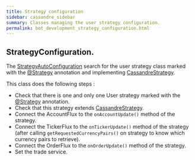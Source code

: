 ```yaml
---
title: Strategy configuration
sidebar: cassandre_sidebar
summary: Classes managing the user strategy configuration.
permalink: bot_development_strategy_configuration.html
---
```


## StrategyConfiguration.
The [StrategyAutoConfiguration](https://github.com/cassandre-tech/cassandre-trading-bot/blob/development/trading-bot-spring-boot-autoconfigure/src/main/java/tech/cassandre/trading/bot/configuration/StrategyAutoConfiguration.java) search for the user strategy class marked with the [@Strategy](https://github.com/cassandre-tech/cassandre-trading-bot/blob/development/trading-bot-spring-boot-autoconfigure/src/main/java/tech/cassandre/trading/bot/strategy/Strategy.java) annotation and implementing [CassandreStrategy](https://github.com/cassandre-tech/cassandre-trading-bot/blob/development/trading-bot-spring-boot-autoconfigure/src/main/java/tech/cassandre/trading/bot/strategy/CassandreStrategy.java).

This class does the following steps : 
  * Check that there is one and only one User strategy marked with the [@Strategy](https://github.com/cassandre-tech/cassandre-trading-bot/blob/development/trading-bot-spring-boot-autoconfigure/src/main/java/tech/cassandre/trading/bot/strategy/Strategy.java) annotation.
  * Check that this strategy extends [CassandreStrategy](https://github.com/cassandre-tech/cassandre-trading-bot/blob/development/trading-bot-spring-boot-autoconfigure/src/main/java/tech/cassandre/trading/bot/strategy/CassandreStrategy.java).
  * Connect the AccountFlux to the <code>onAccountUpdate()</code> method of the strategy.
  * Connect the TickerFlux to the <code>onTickerUpdate()</code> method of the strategy (after calling <code>getRequestedCurrencyPairs()</code> on strategy to know which currency pairs to retrieve).
  * Connect the OrderFlux to the <code>onOrderUpdate()</code> method of the strategy.
  * Set the trade service.

